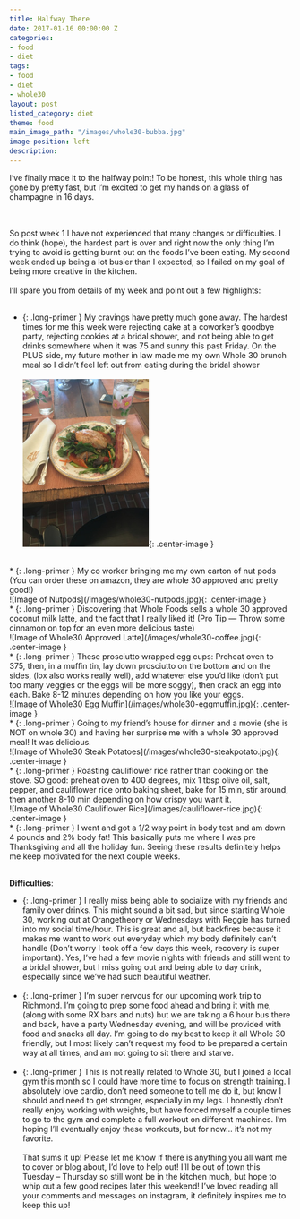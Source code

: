 ```yaml
---
title: Halfway There
date: 2017-01-16 00:00:00 Z
categories:
- food
- diet
tags:
- food
- diet
- whole30
layout: post
listed_category: diet
theme: food
main_image_path: "/images/whole30-bubba.jpg"
image-position: left
description: 
---
```


I’ve finally made it to the halfway point! To be honest, this whole thing has gone by pretty fast, but I’m excited to get my hands on a glass of champagne in 16 days.
<!-- excerpt -->
<br /><br />
So post week 1 I have not experienced that many changes or difficulties. I do think (hope), the hardest part is over and right now the only thing I’m trying to avoid is getting burnt out  on the foods I’ve been eating. My second week ended up being  a lot busier than I expected, so I failed on my goal of being more creative in the kitchen.
<br /><br />
I’ll spare you from details of my week and point out a few highlights:
<br /><br />
* {: .long-primer } My cravings have pretty much gone away. The hardest times for me this week were rejecting cake at a coworker’s goodbye party, rejecting cookies at a bridal shower, and not being able to get drinks somewhere when it was 75 and sunny this past Friday. On the PLUS side, my future mother in law made me my own Whole 30 brunch meal so I didn’t feel left out from eating during the bridal shower
<br /><br />
![Image of Whole30 Brunch](/images/whole30-brunch.jpg){: .center-image }
<br />
* {: .long-primer } My co worker bringing me my own carton of nut pods (You can order these on amazon, they are whole 30 approved and pretty good!)
<br />
![Image of Nutpods](/images/whole30-nutpods.jpg){: .center-image }
<br />
* {: .long-primer } Discovering that Whole Foods sells a whole 30 approved coconut milk latte, and the fact that I really liked it! (Pro Tip — Throw some cinnamon on top for an even more delicious taste)
<br />
![Image of Whole30 Approved Latte](/images/whole30-coffee.jpg){: .center-image }
<br />
* {: .long-primer } These prosciutto wrapped egg cups: Preheat oven to 375, then, in a muffin tin, lay down prosciutto on the bottom and on the sides, (lox also works really well), add whatever else you’d like (don’t put too many veggies or the eggs will be more soggy), then crack an egg into each. Bake 8-12 minutes depending on how you like your eggs.
<br />
![Image of Whole30 Egg Muffin](/images/whole30-eggmuffin.jpg){: .center-image }
<br />
* {: .long-primer } Going to my friend’s house for dinner and a movie (she is NOT on whole 30) and having her surprise me with a whole 30 approved meal! It was delicious.
<br />
![Image of Whole30 Steak Potatoes](/images/whole30-steakpotato.jpg){: .center-image }
<br />
* {: .long-primer } Roasting cauliflower rice rather than cooking on the stove. SO good: preheat oven to 400 degrees, mix 1 tbsp olive oil, salt, pepper, and cauliflower rice onto baking sheet, bake for 15 min, stir around, then another 8-10 min depending on how crispy you want it.
<br />
![Image of Whole30 Cauliflower Rice](/images/cauliflower-rice.jpg){: .center-image }
<br />
* {: .long-primer } I went and got a 1/2 way point in body test and am down 4 pounds and 2% body fat! This basically puts me where I was pre Thanksgiving and all the holiday fun.  Seeing these results definitely helps me keep motivated for the next couple weeks.
<br /><br />

**Difficulties**:
<br />
* {: .long-primer } I really miss being able to socialize with my friends and family over drinks. This might sound a bit sad, but since starting Whole 30, working out at Orangetheory or Wednesdays with Reggie has turned into my social time/hour. This is great and all, but backfires because it makes me want to work out everyday which my body definitely can’t handle (Don’t worry I took off a few days this week, recovery is super important). Yes, I’ve had a few movie nights with friends and still went to a bridal shower, but I miss going out and being able to day drink, especially since we’ve had such beautiful weather.
<br /><br />
* {: .long-primer } I’m super nervous for our upcoming work trip to Richmond. I’m going to prep some food ahead and bring it with me, (along with some RX bars and nuts) but we are taking a 6 hour bus there and back, have a party Wednesday evening, and will be provided with food and snacks all day. I’m going to do my best to keep it all Whole 30 friendly, but I most likely can’t request my food to be prepared a  certain way at all times, and am not going to sit there and starve.
<br /><br />
* {: .long-primer } This is not really related to Whole 30, but I joined a local gym this month so I could have more time to focus on strength training. I absolutely love cardio, don’t need someone to tell me do it, but know I should and need to get stronger, especially in my legs. I honestly don’t really enjoy working with weights, but have forced myself a couple times to go to the gym and complete a full workout on different machines. I’m hoping I’ll eventually enjoy these workouts, but for now… it’s not my favorite.
<br /><br />
That sums it up! Please let me know if there is anything you all want me to cover or blog about, I’d love to help out! I’ll be out of town this Tuesday – Thursday so still wont be in the kitchen much, but hope to whip out a few good recipes later this weekend! I’ve loved reading all your comments and messages on instagram, it definitely inspires me to keep this up!
